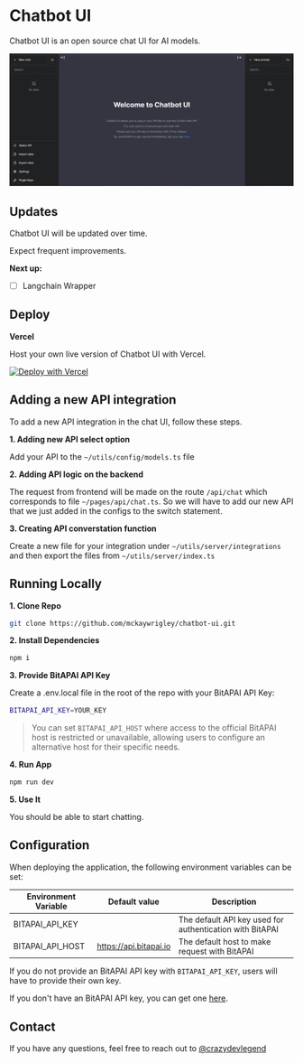 # Chatbot UI

Chatbot UI is an open source chat UI for AI models.

![Chatbot UI](./public/screenshots/home.png)

## Updates

Chatbot UI will be updated over time.

Expect frequent improvements.

**Next up:**

- [ ] Langchain Wrapper

## Deploy

**Vercel**

Host your own live version of Chatbot UI with Vercel.

[![Deploy with Vercel](https://vercel.com/button)](https://vercel.com/new/clone?repository-url=https%3A%2F%2Fgithub.com%2Fmckaywrigley%2Fchatbot-ui)

## Adding a new API integration

To add a new API integration in the chat UI, follow these steps.

**1. Adding new API select option**

Add your API to the `~/utils/config/models.ts` file

**2. Adding API logic on the backend**

The request from frontend will be made on the route `/api/chat` which corresponds to file `~/pages/api/chat.ts`. So we will have to add our new API that we just added in the configs to the switch statement.

**3. Creating API converstation function**

Create a new file for your integration under `~/utils/server/integrations` and then export the files from `~/utils/server/index.ts`

## Running Locally

**1. Clone Repo**

```bash
git clone https://github.com/mckaywrigley/chatbot-ui.git
```

**2. Install Dependencies**

```bash
npm i
```

**3. Provide BitAPAI API Key**

Create a .env.local file in the root of the repo with your BitAPAI API Key:

```bash
BITAPAI_API_KEY=YOUR_KEY
```

> You can set `BITAPAI_API_HOST` where access to the official BitAPAI host is restricted or unavailable, allowing users to configure an alternative host for their specific needs.

**4. Run App**

```bash
npm run dev
```

**5. Use It**

You should be able to start chatting.

## Configuration

When deploying the application, the following environment variables can be set:

| Environment Variable | Default value          | Description                                              |
| -------------------- | ---------------------- | -------------------------------------------------------- |
| BITAPAI_API_KEY      |                        | The default API key used for authentication with BitAPAI |
| BITAPAI_API_HOST     | https://api.bitapai.io | The default host to make request with BitAPAI            |

If you do not provide an BitAPAI API key with `BITAPAI_API_KEY`, users will have to provide their own key.

If you don't have an BitAPAI API key, you can get one [here](https://bitapai.io).

## Contact

If you have any questions, feel free to reach out to [@crazydevlegend](https://github.com/crazydevlegend)

